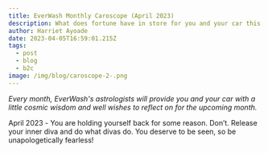 ```yaml
---
title: EverWash Monthly Caroscope (April 2023)
description: What does fortune have in store for you and your car this month?
author: Harriet Ayoade
date: 2023-04-05T16:59:01.215Z
tags:
  - post
  - blog
  - b2c
image: /img/blog/caroscope-2-.png
---
```

*Every month, EverWash's astrologists will provide you and your car with a little cosmic wisdom and well wishes to reflect on for the upcoming month.*

April 2023 *\-* You are holding yourself back for some reason. Don’t. Release your inner diva and do what divas do. You deserve to be seen, so be unapologetically fearless!